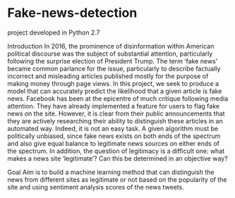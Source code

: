 # Fake-news-detection
project developed in Python 2.7

Introduction 
In 2016, the prominence of disinformation within American political discourse was the subject of substantial attention, particularly following the surprise election of President Trump. The term ‘fake news’ became common parlance for the issue, particularly to describe factually incorrect and misleading articles published mostly for the purpose of making money through page views. In this project, we seek to produce a model that can accurately predict the likelihood that a given article is fake news.
Facebook has been at the epicentre of much critique following media attention. They have already implemented a feature for users to flag fake news on the site. However, it is clear from their public announcements that they are actively researching their ability to distinguish these articles in an automated way. Indeed, it is not an easy task. A given algorithm must be politically unbiased, since fake news exists on both ends of the spectrum and also give equal balance to legitimate news sources on either ends of the spectrum. In addition, the question of legitimacy is a difficult one: what makes a news site ‘legitimate’? Can this be determined in an objective way?

Goal 
Aim is to build a machine learning method that can distinguish the news from different sites as legitimate or not based on the popularity of the site and using sentiment analysis scores of the news tweets.


